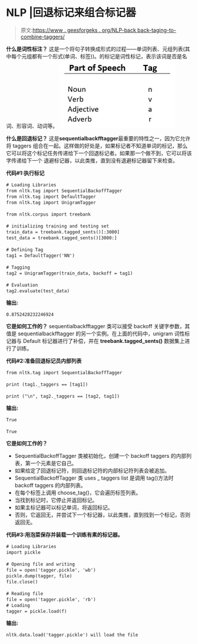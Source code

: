 # NLP |回退标记来组合标记器

> 原文:[https://www . geesforgeks . org/NLP-back back-taging-to-combine-taggers/](https://www.geeksforgeeks.org/nlp-backoff-tagging-to-combine-taggers/)

**什么是词性标注？**
这是一个将句子转换成形式的过程——单词列表、元组列表(其中每个元组都有一个形式(单词、标签))。的标记是词性标记，表示该词是否是名词、形容词、动词等。
![](img/7553b3c29942831a554c69fa800f3e0b.png)

**什么是回退标记？**
这是**sequentialbackfftagger**最重要的特性之一，因为它允许将 taggers 组合在一起。这样做的好处是，如果标记者不知道单词的标记，那么它可以将这个标记任务传递给下一个回退标记者。如果那一个做不到，它可以将该字传递给下一个
退避标记器，以此类推，直到没有退避标记器留下来检查。

**代码#1:执行标记**

```
# Loading Libraries 
from nltk.tag import SequentialBackoffTagger
from nltk.tag import DefaultTagger 
from nltk.tag import UnigramTagger  

from nltk.corpus import treebank

# initializing training and testing set    
train_data = treebank.tagged_sents()[:3000]
test_data = treebank.tagged_sents()[3000:]

# Defining Tag 
tag1 = DefaultTagger('NN')

# Tagging
tag2 = UnigramTagger(train_data, backoff = tag1)

# Evaluation
tag2.evaluate(test_data)
```

**输出:**

```
0.8752428232246924

```

**它是如何工作的？**
sequentialbackfftagger 类可以接受 backoff 关键字参数，其值是 sequentialbackfftagger 的另一个实例。在上面的代码中，unigram 词性标记器与 Default 标记器进行了补偿，并在 **treebank.tagged_sents()** 数据集上进行了训练。

**代码#2:准备回退标记员内部列表**

```
from nltk.tag import SequentialBackoffTagger

print (tag1._taggers == [tag1])

print ("\n", tag2._taggers == [tag2, tag1])
```

**输出:**

```
True

True

```

**它是如何工作的？**

*   SequentialBackoffTagger 类被初始化，创建一个 backoff taggers 的内部列表，第一个元素是它自己。
*   如果给定了回退标记符，则回退标记符的内部标记符列表会被追加。
*   SequentialBackoffTagger 类 uses _ taggers list 是调用 tag()方法时 backoff taggers 的内部列表。
*   在每个标签上调用 choose_tag()，它会遍历标签列表。
*   当找到标记时，它停止并返回标记。
*   如果主标记器可以标记单词，将返回标记。
*   否则，它返回无，并尝试下一个标记器，以此类推，直到找到一个标记，否则返回无。

**代码#3:用泡菜保存并装载一个训练有素的标记器。**

```
# Loading Libraries
import pickle

# Opening file and writing
file = open('tagger.pickle', 'wb')
pickle.dump(tagger, file)
file.close()

# Reading file
file = open('tagger.pickle', 'rb')
# Loading
tagger = pickle.load(f)
```

**输出:**

```
nltk.data.load('tagger.pickle') will load the file 

```